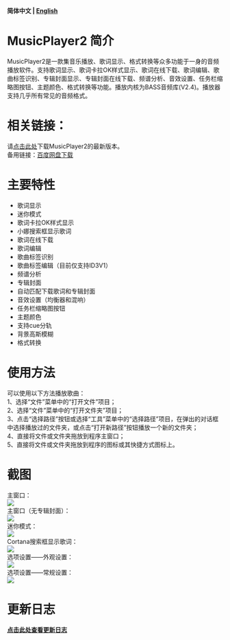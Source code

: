 **简体中文 | [English](https://github.com/zhongyang219/MusicPlayer2/blob/master/README_en-us.md)**<br>
# MusicPlayer2 简介
MusicPlayer2是一款集音乐播放、歌词显示、格式转换等众多功能于一身的音频播放软件。支持歌词显示、歌词卡拉OK样式显示、歌词在线下载、歌词编辑、歌曲标签识别、专辑封面显示、专辑封面在线下载、频谱分析、音效设置、任务栏缩略图按钮、主题颜色、格式转换等功能。播放内核为BASS音频库(V2.4)。播放器支持几乎所有常见的音频格式。<br>
# 相关链接：<br>
请[点击此处](https://github.com/zhongyang219/MusicPlayer2/releases)下载MusicPlayer2的最新版本。<br>
备用链接：[百度网盘下载](https://pan.baidu.com/s/1i5QNwFF)<br>
# 主要特性
* 歌词显示<br>
* 迷你模式
* 歌词卡拉OK样式显示
* 小娜搜索框显示歌词
* 歌词在线下载
* 歌词编辑
* 歌曲标签识别
* 歌曲标签编辑（目前仅支持ID3V1）
* 频谱分析
* 专辑封面
* 自动匹配下载歌词和专辑封面
* 音效设置（均衡器和混响）
* 任务栏缩略图按钮
* 主题颜色
* 支持cue分轨
* 背景高斯模糊
* 格式转换
# 使用方法
可以使用以下方法播放歌曲：<br>
1、选择“文件”菜单中的“打开文件”项目；<br>
2、选择“文件”菜单中的“打开文件夹”项目；<br>
3、点击“选择路径”按钮或选择“工具”菜单中的“选择路径”项目，在弹出的对话框中选择播放过的文件夹，或点击“打开新路径”按钮播放一个新的文件夹；<br>
4、直接将文件或文件夹拖放到程序主窗口；<br>
5、直接将文件或文件夹拖放到程序的图标或其快捷方式图标上。<br>
# 截图
主窗口：<br>
![](https://github.com/zhongyang219/MusicPlayer2/raw/master/Screenshots/Main_window.png)<br>
主窗口（无专辑封面）：<br>
![](https://github.com/zhongyang219/MusicPlayer2/raw/master/Screenshots/Main_window2.png)<br>
迷你模式：<br>
![](https://github.com/zhongyang219/MusicPlayer2/raw/master/Screenshots/Mini_mode.png)<br>
Cortana搜索框显示歌词：<br>
![](https://github.com/zhongyang219/MusicPlayer2/raw/master/Screenshots/Cortana_lyric.png)<br>
选项设置——外观设置：<br>
![](https://github.com/zhongyang219/MusicPlayer2/raw/master/Screenshots/options.png)<br>
选项设置——常规设置：<br>
![](https://github.com/zhongyang219/MusicPlayer2/raw/master/Screenshots/options2.png)<br>
# 更新日志
**[点击此处查看更新日志](https://github.com/zhongyang219/MusicPlayer2/blob/master/UpdateLog/update_log.md)**